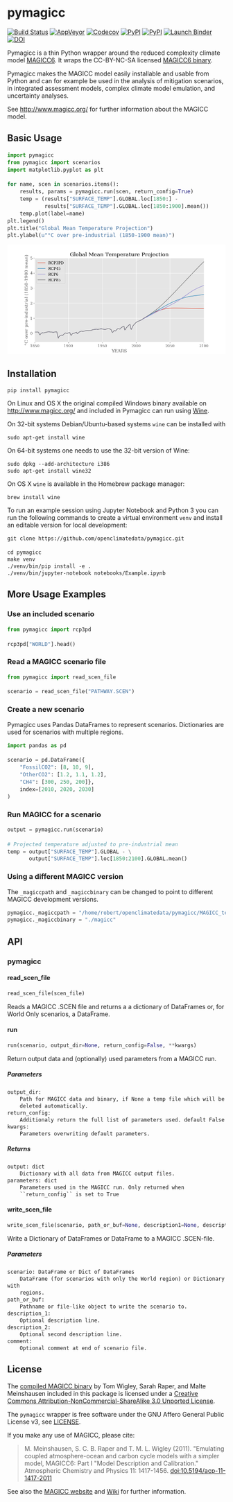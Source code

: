 # pymagicc

[![Build Status](https://img.shields.io/travis/openclimatedata/pymagicc.svg)](https://travis-ci.org/openclimatedata/pymagicc)
[![AppVeyor](https://img.shields.io/appveyor/ci/openclimatedata/pymagicc.svg)](https://ci.appveyor.com/project/openclimatedata/pymagicc)
[![Codecov](https://img.shields.io/codecov/c/github/openclimatedata/pymagicc.svg)](https://codecov.io/gh/openclimatedata/pymagicc)
[![PyPI](https://img.shields.io/pypi/pyversions/pymagicc.svg)](https://pypi.python.org/pypi/pymagicc)
[![PyPI](https://img.shields.io/pypi/v/pymagicc.svg)](https://pypi.python.org/pypi/pymagicc)
[![Launch Binder](https://img.shields.io/badge/launch-binder-e66581.svg)](https://mybinder.org/v2/gh/openclimatedata/pymagicc/master?filepath=notebooks/Example.ipynb)
[![DOI](https://zenodo.org/badge/DOI/10.5281/zenodo.1111815.svg)](https://zenodo.org/record/1111815)

Pymagicc is a thin Python wrapper around the reduced complexity climate model
[MAGICC6](http://magicc.org/). It wraps the CC-BY-NC-SA licensed
[MAGICC6 binary](http://www.magicc.org/download6).

Pymagicc makes the MAGICC model easily installable and usable from Python and can for example be used in the analysis of mitigation scenarios, in integrated assessment models, complex climate model emulation, and uncertainty analyses.

See http://www.magicc.org/ for further information about the MAGICC model.

## Basic Usage

```python
import pymagicc
from pymagicc import scenarios
import matplotlib.pyplot as plt

for name, scen in scenarios.items():
    results, params = pymagicc.run(scen, return_config=True)
    temp = (results["SURFACE_TEMP"].GLOBAL.loc[1850:] -
            results["SURFACE_TEMP"].GLOBAL.loc[1850:1900].mean())
    temp.plot(label=name)
plt.legend()
plt.title("Global Mean Temperature Projection")
plt.ylabel(u"°C over pre-industrial (1850-1900 mean)")
```

![](scripts/example-plot.png)


## Installation

    pip install pymagicc

On Linux and OS X the original compiled Windows binary available on
http://www.magicc.org/ and included in Pymagicc
can run using [Wine](https://www.winehq.org/).

On 32-bit systems Debian/Ubuntu-based systems `wine` can be installed with

    sudo apt-get install wine

On 64-bit systems one needs to use the 32-bit version of Wine:

    sudo dpkg --add-architecture i386
    sudo apt-get install wine32

On OS X `wine` is available in the Homebrew package manager:

    brew install wine

To run an example session using Jupyter Notebook and Python 3 you can run the
following commands to create a virtual environment `venv` and install an
editable version for local development:

    git clone https://github.com/openclimatedata/pymagicc.git

    cd pymagicc
    make venv
    ./venv/bin/pip install -e .
    ./venv/bin/jupyter-notebook notebooks/Example.ipynb


## More Usage Examples

### Use an included scenario

```python
from pymagicc import rcp3pd

rcp3pd["WORLD"].head()
```

### Read a MAGICC scenario file

```python
from pymagicc import read_scen_file

scenario = read_scen_file("PATHWAY.SCEN")
```

### Create a new scenario

Pymagicc uses Pandas DataFrames to represent scenarios. Dictionaries are
used for scenarios with multiple regions.

```python
import pandas as pd

scenario = pd.DataFrame({
    "FossilCO2": [8, 10, 9],
    "OtherCO2": [1.2, 1.1, 1.2],
    "CH4": [300, 250, 200]},
    index=[2010, 2020, 2030]
)

```

### Run MAGICC for a scenario

```python
output = pymagicc.run(scenario)

# Projected temperature adjusted to pre-industrial mean
temp = output["SURFACE_TEMP"].GLOBAL - \
       output["SURFACE_TEMP"].loc[1850:2100].GLOBAL.mean()
```

### Using a different MAGICC version

The `_magiccpath` and `_magiccbinary` can be changed to point to different MAGICC
development versions.

```python
pymagicc._magiccpath = "/home/robert/openclimatedata/pymagicc/MAGICC_test/"
pymagicc._magiccbinary = "./magicc"
```


## API

<h3 id="pymagicc">pymagicc</h3>


<h4 id="pymagicc.read_scen_file">read_scen_file</h4>

```python
read_scen_file(scen_file)
```

Reads a MAGICC .SCEN file and returns a
a dictionary of DataFrames or, for World Only scenarios, a DataFrame.

<h4 id="pymagicc.run">run</h4>

```python
run(scenario, output_dir=None, return_config=False, **kwargs)
```

Return output data and (optionally) used parameters from a MAGICC run.

##### Parameters

```
output_dir:
    Path for MAGICC data and binary, if None a temp file which will be
    deleted automatically.
return_config:
    Additionaly return the full list of parameters used. default False
kwargs:
    Parameters overwriting default parameters.
```

##### Returns

```
output: dict
    Dictionary with all data from MAGICC output files.
parameters: dict
    Parameters used in the MAGICC run. Only returned when
    ``return_config`` is set to True
```

<h4 id="pymagicc.write_scen_file">write_scen_file</h4>

```python
write_scen_file(scenario, path_or_buf=None, description1=None, description2=None, comment=None)
```

Write a Dictionary of DataFrames or DataFrame to a MAGICC .SCEN-file.

##### Parameters

```
scenario: DataFrame or Dict of DataFrames
    DataFrame (for scenarios with only the World region) or Dictionary with
    regions.
path_or_buf:
    Pathname or file-like object to write the scenario to.
description_1:
    Optional description line.
description_2:
    Optional second description line.
comment:
    Optional comment at end of scenario file.
```

## License

The [compiled MAGICC binary](http://www.magicc.org/download6) by Tom Wigley,
Sarah Raper, and Malte Meinshausen included in this package is licensed under a [Creative Commons Attribution-NonCommercial-ShareAlike 3.0 Unported License](https://creativecommons.org/licenses/by-nc-sa/3.0/).


The `pymagicc` wrapper is free software under the GNU Affero General Public
License v3, see [LICENSE](./LICENSE).

If you make any use of MAGICC, please cite:

> M. Meinshausen, S. C. B. Raper and T. M. L. Wigley (2011). "Emulating coupled
atmosphere-ocean and carbon cycle models with a simpler model, MAGICC6: Part I
"Model Description and Calibration." Atmospheric Chemistry and Physics 11: 1417-1456.
[doi:10.5194/acp-11-1417-2011](https://dx.doi.org/10.5194/acp-11-1417-2011)

See also the [MAGICC website](http://magicc.org/) and
[Wiki](http://wiki.magicc.org/index.php?title=Main_Page)
for further information.
